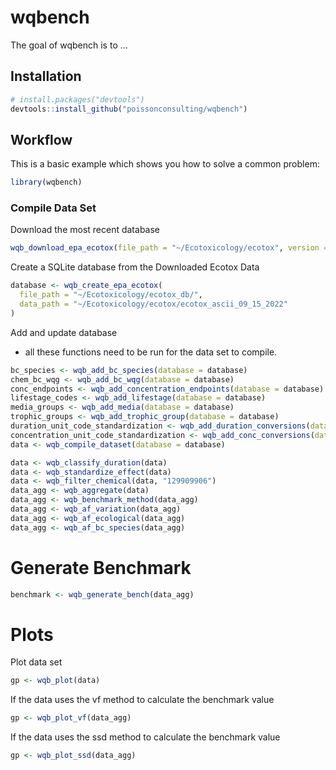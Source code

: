
# wqbench

<!-- badges: start -->
<!-- badges: end -->

The goal of wqbench is to …

## Installation

``` r
# install.packages("devtools")
devtools::install_github("poissonconsulting/wqbench")
```

## Workflow

This is a basic example which shows you how to solve a common problem:

``` r
library(wqbench)
```

### Compile Data Set

Download the most recent database

``` r
wqb_download_epa_ecotox(file_path = "~/Ecotoxicology/ecotox", version = 2)
```

Create a SQLite database from the Downloaded Ecotox Data

``` r
database <- wqb_create_epa_ecotox(
  file_path = "~/Ecotoxicology/ecotox_db/",
  data_path = "~/Ecotoxicology/ecotox/ecotox_ascii_09_15_2022"
)
```

Add and update database

- all these functions need to be run for the data set to compile.

``` r
bc_species <- wqb_add_bc_species(database = database) 
chem_bc_wqg <- wqb_add_bc_wqg(database = database)
conc_endpoints <- wqb_add_concentration_endpoints(database = database)
lifestage_codes <- wqb_add_lifestage(database = database) 
media_groups <- wqb_add_media(database = database)
trophic_groups <- wqb_add_trophic_group(database = database) 
duration_unit_code_standardization <- wqb_add_duration_conversions(database = database)
concentration_unit_code_standardization <- wqb_add_conc_conversions(database = database)
data <- wqb_compile_dataset(database = database) 
```

``` r
data <- wqb_classify_duration(data)
data <- wqb_standardize_effect(data)
data <- wqb_filter_chemical(data, "129909906")
data_agg <- wqb_aggregate(data)
data_agg <- wqb_benchmark_method(data_agg)
data_agg <- wqb_af_variation(data_agg)
data_agg <- wqb_af_ecological(data_agg)
data_agg <- wqb_af_bc_species(data_agg)
```

# Generate Benchmark

``` r
benchmark <- wqb_generate_bench(data_agg)
```

# Plots

Plot data set

``` r
gp <- wqb_plot(data)
```

If the data uses the vf method to calculate the benchmark value

``` r
gp <- wqb_plot_vf(data_agg)
```

If the data uses the ssd method to calculate the benchmark value

``` r
gp <- wqb_plot_ssd(data_agg)
```
